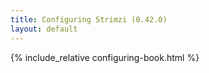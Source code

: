 ```yaml
---
title: Configuring Strimzi (0.42.0)
layout: default
---
```


{% include_relative configuring-book.html %}
